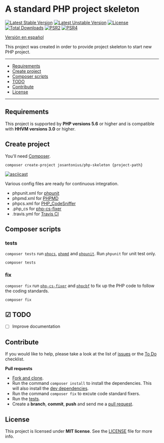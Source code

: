 # A standard PHP project skeleton

[![Latest Stable Version](https://poser.pugx.org/josantonius/php-skeleton/v/stable)](https://packagist.org/packages/josantonius/php-skeleton) [![Latest Unstable Version](https://poser.pugx.org/josantonius/php-skeleton/v/unstable)](https://packagist.org/packages/josantonius/php-skeleton) [![License](https://poser.pugx.org/josantonius/php-skeleton/license)](LICENSE) [![Total Downloads](https://poser.pugx.org/josantonius/php-skeleton/downloads)](https://packagist.org/packages/josantonius/php-skeleton) [![PSR2](https://img.shields.io/badge/PSR-2-1abc9c.svg)](http://www.php-fig.org/psr/psr-2/) [![PSR4](https://img.shields.io/badge/PSR-4-9b59b6.svg)](http://www.php-fig.org/psr/psr-4/)

[Versión en español](README-ES.md)

This project was created in order to provide project skeleton to start new PHP project.

---

- [Requirements](#requirements)
- [Create project](#create-project)
- [Composer scripts](#composer-scripts)
- [TODO](#-todo)
- [Contribute](#contribute)
- [License](#license)

---

## Requirements

This project is supported by **PHP versions 5.6** or higher and is compatible with **HHVM versions 3.0** or higher.

## Create project

You'll need [Composer](http://getcomposer.org/download/).

```
composer create-project josantonius/php-skeleton {project-path}
```

[![asciicast](https://asciinema.org/a/146511.png)](https://asciinema.org/a/146511)

Various config files are ready for continuous integration.

 * phpunit.xml for [phpunit](http://phpunit.de/manual/current/en/index.html)
 * phpmd.xml for [PHPMD](https://phpmd.org)
 * phpcs.xml for [PHP_CodeSniffer](https://github.com/squizlabs/PHP_CodeSniffer/wiki)
 * .php_cs for [php-cs-fixer](https://github.com/FriendsOfPHP/PHP-CS-Fixer)
 * .travis.yml for [Travis CI](https://travis-ci.org/)

## Composer scripts

### tests

`composer tests` run [`phpcs`](https://github.com/squizlabs/PHP_CodeSniffer), [`phpmd`](https://github.com/phpmd/phpmd) and [`phpunit`](https://github.com/sebastianbergmann/phpunit). Run `phpunit` for unit test only.

```
composer tests
```

### fix

`composer fix` run [`php-cs-fixer`](https://github.com/FriendsOfPHP/PHP-CS-Fixer) and [`phpcbf`](https://github.com/squizlabs/PHP_CodeSniffer/wiki/Fixing-Errors-Automatically) to fix up the PHP code to follow the coding standards.

```
composer fix
```

## ☑ TODO

- [ ] Improve documentation

## Contribute

If you would like to help, please take a look at the list of
[issues](https://github.com/Josantonius/PHP-Skeleton/issues) or the [To Do](#-todo) checklist.

**Pull requests**

* [Fork and clone](https://help.github.com/articles/fork-a-repo).
* Run the command `composer install` to install the dependencies.
  This will also install the [dev dependencies](https://getcomposer.org/doc/03-cli.md#install).
* Run the command `composer fix` to excute code standard fixers.
* Run the [tests](#tests).
* Create a **branch**, **commit**, **push** and send me a
  [pull request](https://help.github.com/articles/using-pull-requests).

## License

This project is licensed under **MIT license**. See the [LICENSE](LICENSE) file for more info.
